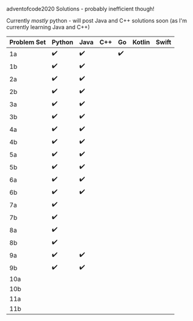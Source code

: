 adventofcode2020 Solutions - probably inefficient though!

Currently *mostly* python - will post Java and C++ solutions soon (as I'm currently learning Java and C++)


| Problem Set | Python | Java | C++ | Go | Kotlin | Swift |
| -- | -- | -- | -- | -- | -- | -- |
| 1a | :heavy_check_mark: | :heavy_check_mark: |  | :heavy_check_mark: |  |  |
| 1b | :heavy_check_mark: | :heavy_check_mark: |  |  |  |  |
| 2a | :heavy_check_mark: | :heavy_check_mark: |  |  |  |  |
| 2b | :heavy_check_mark: | :heavy_check_mark: |  |  |  |  |
| 3a | :heavy_check_mark: | :heavy_check_mark: |  |  |  |  |
| 3b | :heavy_check_mark: | :heavy_check_mark: |  |  |  |  |
| 4a | :heavy_check_mark: | :heavy_check_mark: |  |  |  |  |
| 4b | :heavy_check_mark: | :heavy_check_mark: |  |  |  |  |
| 5a | :heavy_check_mark: | :heavy_check_mark: |  |  |  |  |
| 5b | :heavy_check_mark: | :heavy_check_mark: |  |  |  |  |
| 6a | :heavy_check_mark: | :heavy_check_mark: |  |  |  |  |
| 6b | :heavy_check_mark: | :heavy_check_mark: |  |  |  |  |
| 7a | :heavy_check_mark: |  |  |  |  |  |
| 7b | :heavy_check_mark: |  |  |  |  |  |
| 8a | :heavy_check_mark: |  |  |  |  |  |
| 8b | :heavy_check_mark: |  |  |  |  |  |
| 9a | :heavy_check_mark: | :heavy_check_mark: |  |  |  |  |
| 9b | :heavy_check_mark: | :heavy_check_mark: |  |  |  |  |
| 10a |  |  |  |  |  |  |
| 10b |  |  |  |  |  |  |
| 11a |  |  |  |  |  |  |
| 11b |  |  |  |  |  |  |
